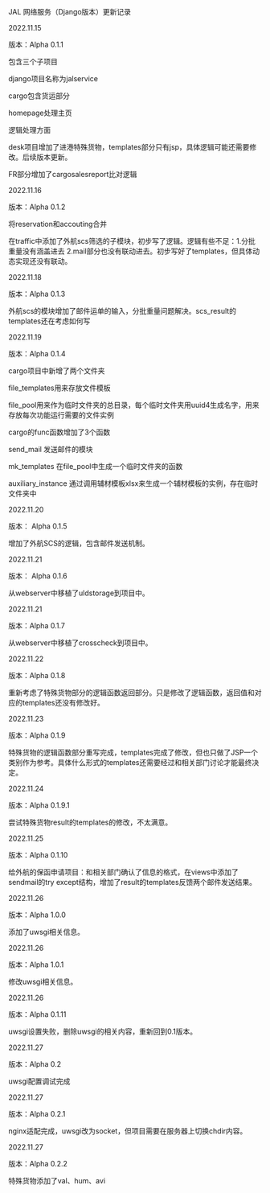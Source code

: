 JAL 网络服务（Django版本）更新记录



2022.11.15

版本：Alpha 0.1.1

包含三个子项目

django项目名称为jalservice

cargo包含货运部分

homepage处理主页



逻辑处理方面

desk项目增加了进港特殊货物，templates部分只有jsp，具体逻辑可能还需要修改。后续版本更新。

FR部分增加了cargosalesreport比对逻辑





2022.11.16

版本：Alpha 0.1.2

将reservation和accouting合并

在traffic中添加了外航scs筛选的子模块，初步写了逻辑。逻辑有些不足：1.分批重量没有涵盖进去 2.mail部分也没有联动进去。初步写好了templates，但具体动态实现还没有联动。



2022.11.18

版本：Alpha 0.1.3

外航scs的模块增加了邮件运单的输入，分批重量问题解决。scs_result的templates还在考虑如何写



2022.11.19

版本：Alpha 0.1.4

cargo项目中新增了两个文件夹

file_templates用来存放文件模板

file_pool用来作为临时文件夹的总目录，每个临时文件夹用uuid4生成名字，用来存放每次功能运行需要的文件实例

cargo的func函数增加了3个函数

send_mail 发送邮件的模块

mk_templates 在file_pool中生成一个临时文件夹的函数

auxiliary_instance 通过调用辅材模板xlsx来生成一个辅材模板的实例，存在临时文件夹中





2022.11.20

版本： Alpha 0.1.5

增加了外航SCS的逻辑，包含邮件发送机制。



2022.11.21

版本： Alpha 0.1.6

从webserver中移植了uldstorage到项目中。





2022.11.21

版本：Alpha 0.1.7

从webserver中移植了crosscheck到项目中。



2022.11.22

版本：Alpha 0.1.8

重新考虑了特殊货物部分的逻辑函数返回部分。只是修改了逻辑函数，返回值和对应的templates还没有修改好。



2022.11.23

版本：Alpha 0.1.9

特殊货物的逻辑函数部分重写完成，templates完成了修改，但也只做了JSP一个类别作为参考。具体什么形式的templates还需要经过和相关部门讨论才能最终决定。



2022.11.24

版本：Alpha 0.1.9.1

尝试特殊货物result的templates的修改，不太满意。



2022.11.25

版本：Alpha 0.1.10

给外航的保函申请项目：和相关部门确认了信息的格式，在views中添加了sendmail的try except结构，增加了result的templates反馈两个邮件发送结果。



2022.11.26

版本：Alpha 1.0.0

添加了uwsgi相关信息。



2022.11.26

版本：Alpha 1.0.1

修改uwsgi相关信息。



2022.11.26

版本：Alpha 0.1.11

uwsgi设置失败，删除uwsgi的相关内容，重新回到0.1版本。



2022.11.27

版本：Alpha 0.2

uwsgi配置调试完成



2022.11.27

版本：Alpha 0.2.1

nginx适配完成，uwsgi改为socket，但项目需要在服务器上切换chdir内容。



2022.11.27

版本：Alpha 0.2.2

特殊货物添加了val、hum、avi

